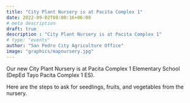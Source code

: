 ```yaml
---
title: "City Plant Nursery is at Pacita Complex 1"
date: 2022-09-02T08:00:16+06:00
# meta description
draft: true
description : "City Plant Nursery is at Pacita Complex 1"
# type: "events"
author: "San Pedro City Agriculture Office"
image: "graphics/mapnursery.jpg"
---
```



Our new City Plant Nursery is at Pacita Complex 1 Elementary School (DepEd Tayo Pacita Complex 1 ES).

Here are the steps to ask for seedlings, fruits, and vegetables from the nursery. 
